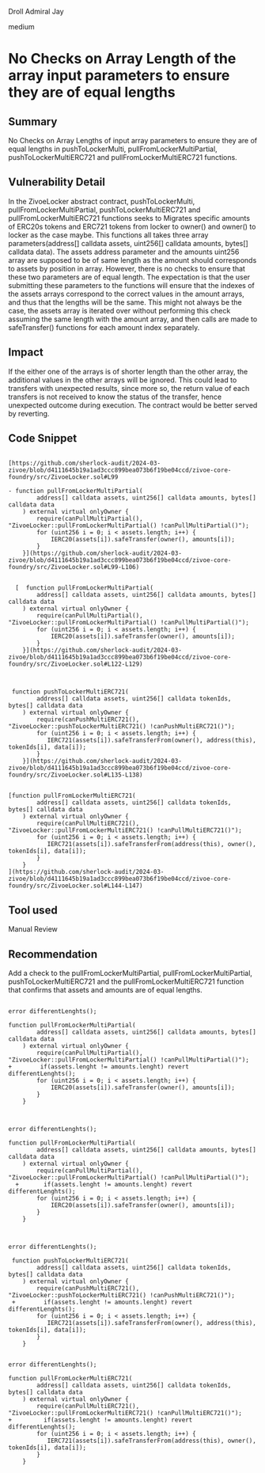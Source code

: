 Droll Admiral Jay

medium

# No Checks on Array Length of the array input parameters to ensure they are of equal lengths

## Summary
No Checks on Array Lengths of input array parameters to ensure they are of equal lengths in pushToLockerMulti, pullFromLockerMultiPartial, pushToLockerMultiERC721 and pullFromLockerMultiERC721 functions.


## Vulnerability Detail

In the ZivoeLocker abstract contract, pushToLockerMulti, pullFromLockerMultiPartial, pushToLockerMultiERC721 and pullFromLockerMultiERC721 functions seeks to Migrates specific amounts of ERC20s tokens and ERC721 tokens from locker to owner() and owner() to locker as the case maybe. This functions all takes three array parameters(address[] calldata assets, uint256[] calldata amounts, bytes[] calldata data). The assets address parameter and the amounts uint256 array are supposed to be of same length as the amount should corresponds to assets by position in array. However, there is no checks to ensure that these two parameters are of equal length. The expectation is that the user submitting these parameters to the functions will ensure that the indexes of the assets arrays correspond to the correct values in the amount arrays, and thus that the lengths will be the same. This might not always be the case, the assets array is iterated over without performing this check assuming the same length with the amount array, and then calls are made to safeTransfer() functions for each amount index separately.

## Impact

If the either one of the arrays is of shorter length than the other array, the additional values in the other arrays will be ignored. This could lead to transfers with unexpected results, since more so, the return value of each transfers is not received to know the status of the transfer, hence unexpected outcome during execution. The contract would be better served by reverting.

## Code Snippet

```solidity

[https://github.com/sherlock-audit/2024-03-zivoe/blob/d4111645b19a1ad3ccc899bea073b6f19be04ccd/zivoe-core-foundry/src/ZivoeLocker.sol#L99

- function pullFromLockerMultiPartial(
        address[] calldata assets, uint256[] calldata amounts, bytes[] calldata data
    ) external virtual onlyOwner {
        require(canPullMultiPartial(), "ZivoeLocker::pullFromLockerMultiPartial() !canPullMultiPartial()");
        for (uint256 i = 0; i < assets.length; i++) {
            IERC20(assets[i]).safeTransfer(owner(), amounts[i]);
        }
    }](https://github.com/sherlock-audit/2024-03-zivoe/blob/d4111645b19a1ad3ccc899bea073b6f19be04ccd/zivoe-core-foundry/src/ZivoeLocker.sol#L99-L106)

```

```solidity

  [  function pullFromLockerMultiPartial(
        address[] calldata assets, uint256[] calldata amounts, bytes[] calldata data
    ) external virtual onlyOwner {
        require(canPullMultiPartial(), "ZivoeLocker::pullFromLockerMultiPartial() !canPullMultiPartial()");
        for (uint256 i = 0; i < assets.length; i++) {
            IERC20(assets[i]).safeTransfer(owner(), amounts[i]);
        }
    }](https://github.com/sherlock-audit/2024-03-zivoe/blob/d4111645b19a1ad3ccc899bea073b6f19be04ccd/zivoe-core-foundry/src/ZivoeLocker.sol#L122-L129)


```


```solidity

 function pushToLockerMultiERC721(
        address[] calldata assets, uint256[] calldata tokenIds, bytes[] calldata data
    ) external virtual onlyOwner {
        require(canPushMultiERC721(), "ZivoeLocker::pushToLockerMultiERC721() !canPushMultiERC721()");
        for (uint256 i = 0; i < assets.length; i++) {
           IERC721(assets[i]).safeTransferFrom(owner(), address(this), tokenIds[i], data[i]);
        }
    }](https://github.com/sherlock-audit/2024-03-zivoe/blob/d4111645b19a1ad3ccc899bea073b6f19be04ccd/zivoe-core-foundry/src/ZivoeLocker.sol#L135-L138)

```

```solidity

[function pullFromLockerMultiERC721(
        address[] calldata assets, uint256[] calldata tokenIds, bytes[] calldata data
    ) external virtual onlyOwner {
        require(canPullMultiERC721(), "ZivoeLocker::pullFromLockerMultiERC721() !canPullMultiERC721()");
        for (uint256 i = 0; i < assets.length; i++) {
           IERC721(assets[i]).safeTransferFrom(address(this), owner(), tokenIds[i], data[i]);
        }
    }
](https://github.com/sherlock-audit/2024-03-zivoe/blob/d4111645b19a1ad3ccc899bea073b6f19be04ccd/zivoe-core-foundry/src/ZivoeLocker.sol#L144-L147)
```

## Tool used

Manual Review

## Recommendation

Add a check to the pullFromLockerMultiPartial, pullFromLockerMultiPartial, pushToLockerMultiERC721 and the pullFromLockerMultiERC721 function that confirms that assets and amounts are of equal lengths. 

```solidity

error differentLenghts();

function pullFromLockerMultiPartial(
        address[] calldata assets, uint256[] calldata amounts, bytes[] calldata data
    ) external virtual onlyOwner {
        require(canPullMultiPartial(), "ZivoeLocker::pullFromLockerMultiPartial() !canPullMultiPartial()");
+        if(assets.lenght != amounts.lenght) revert differentLenghts();
        for (uint256 i = 0; i < assets.length; i++) {
            IERC20(assets[i]).safeTransfer(owner(), amounts[i]);
        }
    }


```

```solidity

error differentLenghts();

function pullFromLockerMultiPartial(
        address[] calldata assets, uint256[] calldata amounts, bytes[] calldata data
    ) external virtual onlyOwner {
        require(canPullMultiPartial(), "ZivoeLocker::pullFromLockerMultiPartial() !canPullMultiPartial()");
  +       if(assets.lenght != amounts.lenght) revert differentLenghts();
        for (uint256 i = 0; i < assets.length; i++) {
            IERC20(assets[i]).safeTransfer(owner(), amounts[i]);
        }
    }


```


```solidity

error differentLenghts();

 function pushToLockerMultiERC721(
        address[] calldata assets, uint256[] calldata tokenIds, bytes[] calldata data
    ) external virtual onlyOwner {
        require(canPushMultiERC721(), "ZivoeLocker::pushToLockerMultiERC721() !canPushMultiERC721()");
 +        if(assets.lenght != amounts.lenght) revert differentLenghts();
        for (uint256 i = 0; i < assets.length; i++) {
           IERC721(assets[i]).safeTransferFrom(owner(), address(this), tokenIds[i], data[i]);
        }
    }

```

```solidity

error differentLenghts();

function pullFromLockerMultiERC721(
        address[] calldata assets, uint256[] calldata tokenIds, bytes[] calldata data
    ) external virtual onlyOwner {
        require(canPullMultiERC721(), "ZivoeLocker::pullFromLockerMultiERC721() !canPullMultiERC721()");
+         if(assets.lenght != amounts.lenght) revert differentLenghts();
        for (uint256 i = 0; i < assets.length; i++) {
           IERC721(assets[i]).safeTransferFrom(address(this), owner(), tokenIds[i], data[i]);
        }
    }

```
